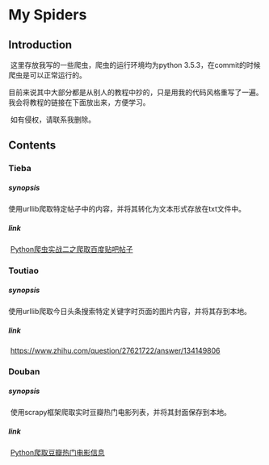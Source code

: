 # My Spiders

## Introduction

​	这里存放我写的一些爬虫，爬虫的运行环境均为python 3.5.3，在commit的时候爬虫是可以正常运行的。

​	目前来说其中大部分都是从别人的教程中抄的，只是用我的代码风格重写了一遍。我会将教程的链接在下面放出来，方便学习。

​	如有侵权，请联系我删除。

## Contents

### Tieba

##### synopsis

​	使用urllib爬取特定帖子中的内容，并将其转化为文本形式存放在txt文件中。

##### link

​	[Python爬虫实战二之爬取百度贴吧帖子](http://cuiqingcai.com/993.html)

### Toutiao

##### synopsis

​	使用urllib爬取今日头条搜索特定关键字时页面的图片内容，并将其存到本地。

##### link

​	https://www.zhihu.com/question/27621722/answer/134149806

### Douban

##### synopsis

​	使用scrapy框架爬取实时豆瓣热门电影列表，并将其封面保存到本地。

##### link

​	[Python爬取豆瓣热门电影信息](https://zhuanlan.zhihu.com/p/23978193)

